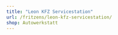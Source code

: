 ```yaml
---
title: "Leon KFZ Servicestation"
url: /fritzens/leon-kfz-servicestation/
shop: Autowerkstatt
---
```

